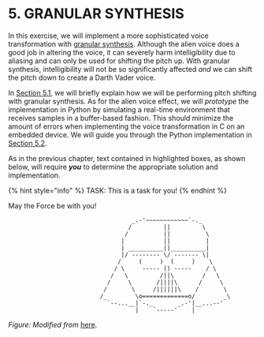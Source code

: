 # 5. GRANULAR SYNTHESIS

In this exercise, we will implement a more sophisticated voice transformation with 
[granular synthesis](https://en.wikipedia.org/wiki/Granular_synthesis). Although the alien 
voice does a good job in altering the voice, it can severely harm intelligibility due to 
aliasing and can only be used for shifting the pitch up. With granular synthesis, 
intelligibility will not be so significantly affected _and_ we can shift the pitch down to 
create a Darth Vader voice.

In [Section 5.1](effect_description.md), we will briefly explain how we will be performing 
pitch shifting with granular synthesis. As for the alien voice effect, we will _prototype_ 
the implementation in Python by simulating a real-time environment that receives samples in 
a buffer-based fashion. This should minimize the amount of errors when implementing the voice 
transformation in C on an embedded device. We will guide you through the Python implementation 
in [Section 5.2](implementation.md).

As in the previous chapter, text contained in highlighted boxes, as shown below, will require 
***you*** to determine the appropriate solution and implementation.

{% hint style="info" %}
TASK: This is a task for you!
{% endhint %}

May the Force be with you!

```text
                                   _.-'~~~~~~~~~~~~`-._
                                  /         ||         \
                                 /          ||          \
                                |           ||          |
                                | __________||__________|
                                |/ -------- \/ ------- \|
                               /     (     )  (     )    \
                              / \     ----- () -----    / \
                             /   \         /||\        /   \
                            /     \       /||||\      /     \
                           /       \     /||||||\    /       \
                          /_        \o=============o/        _\
                            `--...__|`-._       _.-'|__...--'
                                    |    `-----'    |
```

_Figure: Modified from_ [here](http://www.ascii-art.de/ascii/s/starwars.txt).

